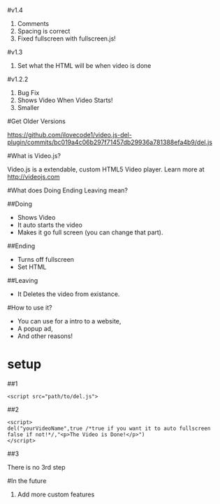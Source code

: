 #v1.4

1. Comments
2. Spacing is correct
3. Fixed fullscreen with fullscreen.js!

#v1.3

1. Set what the HTML will be when  video is done

#v1.2.2

1. Bug Fix
2. Shows Video When Video Starts!
3. Smaller

#Get Older Versions

https://github.com/ilovecode1/video.js-del-plugin/commits/bc019a4c06b297f71457db29936a781388efa4b9/del.js

#What is Video.js?

Video.js is a extendable, custom HTML5 Video player. Learn more at http://videojs.com

#What does Doing Ending Leaving mean?

##Doing

* Shows Video
* It auto starts the video
* Makes it go full screen (you can change that part).

##Ending

* Turns off fullscreen
* Set HTML

##Leaving

* It Deletes the video from existance.

#How to use it?

* You can use for a intro to a website,
* A popup ad,
* And other reasons!

# setup

##1

````
<script src="path/to/del.js">
````

##2

```
<script>
del("yourVideoName",true /*true if you want it to auto fullscreen false if not!*/,"<p>The Video is Done!</p>")
</script>
```

##3

There is no 3rd step

#In the future

1. Add more custom features
